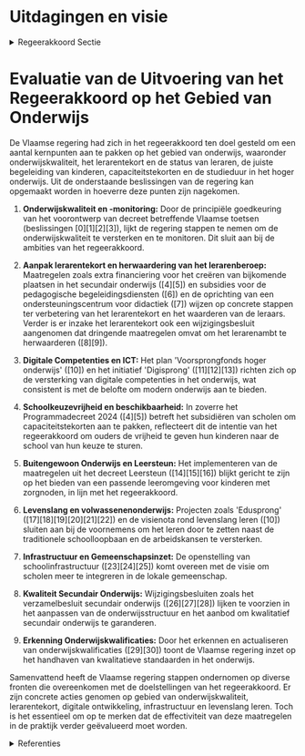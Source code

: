 # Uitdagingen en visie

<details>
        <summary>Regeerakkoord Sectie </summary>
        <p>1.1 Uitdagingen en visie Excellent onderwijs is de belangrijkste hefboom om elk talent te ontwikkelen en om er als samen-leving collectief op vooruit te gaan. Vlaanderen moet onderwijs van internationale topkwaliteit aanbieden voor elke leerling, student of cursist. Afgelopen jaren werd ons onderwijs grondig hervormd. De zorgzame uitrol van recente hervor-mingen moet helpen om een nieuwe kwaliteits-cultuur in ons onderwijs tot stand te brengen. Hervormingen kunnen evenwel worden vervol-maakt, net zoals elke hervorming ook grondig wordt gemonitord en geëvalueerd met het oog op noodzakelijke bijsturingen. Op vijf grote uitdagingen wil deze Vlaamse regering een antwoord bieden: de onderwijskwali-teit, het lerarentekort en hun status, de juiste begeleiding van onze kinderen op de juiste plaats, het capaciteitstekort en de studieduur in ons hoger onderwijs. Een sterk Vlaams onderwijs heeft bij uitstek een sterk emanciperende kracht voor alle leerlingen. De ambitie om bij al onze leerlingen leerwinst te boeken staat dus voorop. Kwaliteitsvol onderwijs is hiervoor de sleutel. De beheersing van een rijke Nederlandse taal is daarbij essentieel. Kinderen die een taalachterstand hebben, laten we een taal-integratietraject volgen met desgevallend ook een taalbadklas zodat we leerachterstand en school-uitval vermijden en kinderen dus echt gelijke kansen geven. Maar evengoed zetten we in op de kennis van de moderne vreemde talen als troef. Met een Canon van Vlaanderen, dynamisch en samengesteld door een onafhankelijke en plura-listisch samengestelde wetenschappelijke commissie, gaan we complexloos om met wie we zijn en waar we vandaan komen. We blijven werken aan de opwaardering van het aspect kennis, naast vaardigheden, attitudes en persoonlijkheidsvorming. Met regelmatige, gestandaardiseerde, genor-meerde en gevalideerde net- en koepel-overschrijdende proeven en aangescherpte eind termen kunnen we leerlingen en ouders de garantie geven dat leerlingen ook daadwerkelijk over de nodige kennis en competenties zullen beschikken die bij dat diploma horen, ongeacht de school. De vrijheid van onderwijs blijft een belangrijk uitgangspunt. We geven vertrouwen en verant-woordelijkheid aan schoolteams en schoolbe-sturen. De overheid bepaalt wat de leerlingen moeten kennen en kunnen, de scholen en leer-krachten bepalen hoe ze dit pedagogisch reali-seren. Maar vrijheid is geen vrijblijvendheid. Scholen moeten excellent onderwijs aanbieden aan elke leerling en een correcte en doelgerichte besteding van de middelen garanderen. Mensen en middelen zijn vooral bedoeld voor onze kinderen en scholen, eerder dan voor overkoepe-lende structuren. Voor vele ouders en zelfs leerkrachten is momen-teel de huidige structuur van het Secundair Onderwijs ondoorzichtig. Door in alle scholen in Vlaanderen één overzichtelijke, eenvoudige en uniforme tabel te gebruiken, zorgen we voor een duidelijk aanbod van het eerste tot het laatste jaar. In het Secundair Onderwijs waken we erover dat het huidige aanbod van onderwijsvormen, ASO, TSO, KSO en BSO met de finaliteiten door-stroom, dubbele finaliteit en arbeidsmarkt gega-randeerd blijft en er geen brede eerste graad wordt uitgerold. Meer kwaliteit wil immers ook zeggen: in het lager onderwijs en bij aanvang van het secundair een bredere basisvorming, maar vervolgens zo snel mogelijk kiezen en bekwamen. Geen excellent onderwijs zonder excellente leerkrachten, leerkrachten die met kennis, passie en toewijding voor de klas staan. Het lerarentekort beantwoorden we door (o.a.) het lerarenberoep opnieuw aantrekkelijk te maken. Leerkrachten moeten de status krijgen die ze verdienen. Zij tekenen immers in belang-rijke mate mee verantwoordelijk voor de vorming van onze kinderen. Zij zijn het die elke dag het verschil maken. We leggen de focus op onderwijs in de klas, wat zich ook budgettair moet vertalen in een maximalisatie van de middelen voor personeel en werking in de klas. We streven naar maximale planlast vermindering en stappen af van de cultuur om alles te rapporteren. We herstellen het respect voor de leerkracht, voor de klassenraad en de directie. Lesgeven en vakkennis moeten centraal staan. Op die manier willen we leerkrachten meer eigenaar maken van hun job. De kwaliteit van de lerarenopleidingen zullen we sterk monitoren en waar nodig bijsturen. Ook onderzoeken we of we voor de lerarenopleiding een bindende toelatingsproef kunnen maken en of we maatregelen kunnen nemen die sneller leiden tot een duurzame aanstelling. Door het beter honoreren van anciënniteit voor nieuwe zij-instromers in knelpuntvakken, willen we meer nieuwe leerkrachten aantrekken én behouden. We geven ook maximaal vertrouwen en verant-woordelijkheid aan leraren, directies, schoolteams en lokale schoolbesturen. De ondersteuning van leerkrachten en directies in de dagelijkse klaspraktijk moet worden versterkt. We hervormen daarom de pedagogische begelei-dingsdiensten, zodat deze effectiever en effici-enter hun kerntaken kunnen opnemen. Betrokken ouders maken ook sterk onderwijs. We doen een beroep op de ouderlijke verantwoorde-lijkheid . Betrokken ouders bouwen actief mee aan de ideale leeromgeving die nodig is voor goede onderwijsprestaties. Zij stimuleren hun kinderen om het beste uit zichzelf te halen en binnen de school alle ontplooiingskansen te grijpen. Evenzeer moeten we ervoor zorgen dat onze kinderen de juiste begeleiding krijgen: de juiste plaats in de juiste school met de juiste omkade-ring. Het M-decreet schaffen we af en vervangen we door een echt begeleidingsdecreet voor kinderen met zorgnoden én hun leerkrachten. Daarmee geven we een pragmatische en realisti-sche invulling aan de begeleiding van kinderen met zorgnoden: gewoon onderwijs indien moge-lijk, buitengewoon onderwijs indien nodig. Het buitengewoon onderwijs blijft voor veel kinderen met speciale noden het meest geschikt om hen de best mogelijke omkadering te bieden. Capaciteitstekorten vormen een uitdaging. We willen eenvoudigweg dat ouders hun kinderen in de school van hun keuze kunnen laten school-lopen. Dat kan door extra te investeren in duur-zame en ecologische schoolgebouwen. De ‘dubbele contingentering’ – waarbij voorrang werd verleend enkel op basis van socio-economi-sche criteria- schaffen we ook in het basisonder-wijs af en in het secundair onderwijs versterken we de maximale schoolkeuzevrijheid voor de ouders. Een echte buurtschool moet bovendien het kloppend hart van de lokale gemeenschap zijn. De schoolinfrastructuur, zeker sportaccom-modatie en polyvalente zalen, moet open¬staan voor verenigingen uit de buurt. Ons hoger onderwijs scoort tot slot bijzonder sterk in internationaal perspectief. Die lijn willen we resoluut verderzetten. We stellen echter ook vast dat de flexibilisering van het hoger onderwijs te ver is doorgeschoten. Die moeten we terug-dringen in het belang van studenten, ouders en docenten. Studenten doen er alsmaar langer over om hun diploma te behalen of haken af. Studiejaren gaan verloren, samen met de middelen. Verplichte maar niet-bindende toelatingsproeven met aangepaste en snellere remediërings- of hero riënteringstrajecten vormen deel van de oplossing. Leren stopt niet nadat we de schoolpoort achter ons hebben dichtgeslagen. We willen een cultuur van levenslang leren. Zo richten we binnen de Vlaamse overheid een Platform Levenslang Leren binnen de beleidsdomeinen Werk en Onderwijs. </p>
        </details> 

# Evaluatie van de Uitvoering van het Regeerakkoord op het Gebied van Onderwijs

De Vlaamse regering had zich in het regeerakkoord ten doel gesteld om een aantal kernpunten aan te pakken op het gebied van onderwijs, waaronder onderwijskwaliteit, het lerarentekort en de status van leraren, de juiste begeleiding van kinderen, capaciteitstekorten en de studieduur in het hoger onderwijs. Uit de onderstaande beslissingen van de regering kan opgemaakt worden in hoeverre deze punten zijn nagekomen.

1. **Onderwijskwaliteit en -monitoring:** Door de principiële goedkeuring van het voorontwerp van decreet betreffende Vlaamse toetsen (beslissingen \[0\]\[1\]\[2\]\[3\]), lijkt de regering stappen te nemen om de onderwijskwaliteit te versterken en te monitoren. Dit sluit aan bij de ambities van het regeerakkoord.

2. **Aanpak lerarentekort en herwaardering van het lerarenberoep:** Maatregelen zoals extra financiering voor het creëren van bijkomende plaatsen in het secundair onderwijs (\[4\]\[5\]) en subsidies voor de pedagogische begeleidingsdiensten (\[6\]) en de oprichting van een ondersteuningscentrum voor didactiek (\[7\]) wijzen op concrete stappen ter verbetering van het lerarentekort en het waarderen van de leraars. Verder is er inzake het lerarentekort ook een wijzigingsbesluit aangenomen dat dringende maatregelen omvat om het lerarenambt te herwaarderen (\[8\]\[9\]).

3. **Digitale Competenties en ICT:** Het plan 'Voorsprongfonds hoger onderwijs' (\[10\]) en het initiatief 'Digisprong' (\[11\]\[12\]\[13\]) richten zich op de versterking van digitale competenties in het onderwijs, wat consistent is met de belofte om modern onderwijs aan te bieden.

4. **Schoolkeuzevrijheid en beschikbaarheid:** In zoverre het Programmadecreet 2024 (\[4\]\[5\]) betreft het subsidiëren van scholen om capaciteitstekorten aan te pakken, reflecteert dit de intentie van het regeerakkoord om ouders de vrijheid te geven hun kinderen naar de school van hun keuze te sturen.

5. **Buitengewoon Onderwijs en Leersteun:** Het implementeren van de maatregelen uit het decreet Leersteun (\[14\]\[15\]\[16\]) blijkt gericht te zijn op het bieden van een passende leeromgeving voor kinderen met zorgnoden, in lijn met het regeerakkoord.

6. **Levenslang en volwassenenonderwijs:** Projecten zoals 'Edusprong' (\[17\]\[18\]\[19\]\[20\]\[21\]\[22\]) en de visienota rond levenslang leren (\[10\]) sluiten aan bij de voornemens om het leren door te zetten naast de traditionele schoolloopbaan en de arbeidskansen te versterken.

7. **Infrastructuur en Gemeenschapsinzet:** De openstelling van schoolinfrastructuur (\[23\]\[24\]\[25\]) komt overeen met de visie om scholen meer te integreren in de lokale gemeenschap.

8. **Kwaliteit Secundair Onderwijs:** Wijzigingsbesluiten zoals het verzamelbesluit secundair onderwijs (\[26\]\[27\]\[28\]) lijken te voorzien in het aanpassen van de onderwijsstructuur en het aanbod om kwalitatief secundair onderwijs te garanderen.

9. **Erkenning Onderwijskwalificaties:** Door het erkennen en actualiseren van onderwijskwalificaties (\[29\]\[30\]) toont de Vlaamse regering inzet op het handhaven van kwalitatieve standaarden in het onderwijs.

Samenvattend heeft de Vlaamse regering stappen ondernomen op diverse fronten die overeenkomen met de doelstellingen van het regeerakkoord. Er zijn concrete acties genomen op gebied van onderwijskwaliteit, lerarentekort, digitale ontwikkeling, infrastructuur en levenslang leren. Toch is het essentieel om op te merken dat de effectiviteit van deze maatregelen in de praktijk verder geëvalueerd moet worden.

<details>
        <summary> Referenties</summary>
        **[\[0\]](https://beslissingenvlaamseregering.vlaanderen.be/?search=Voorontwerp%20decreet%20over%20Vlaamse%20toetsen%20in%20het%20onderwijs&dateOption=select&startDate=2022-10-28T08%3A00%3A00Z&endDate=2022-10-28T08%3A00%3A00Z)** : **(2022-10-28)** Voorontwerp decreet over Vlaamse toetsen in het onderwijs 

**[\[1\]](https://beslissingenvlaamseregering.vlaanderen.be/?search=Voorontwerp%20decreet%20over%20Vlaamse%20toetsen%20in%20het%20onderwijs&dateOption=select&startDate=2022-07-15T08%3A00%3A00Z&endDate=2022-07-15T08%3A00%3A00Z)** : **(2022-07-15)** Voorontwerp decreet over Vlaamse toetsen in het onderwijs 

**[\[2\]](https://beslissingenvlaamseregering.vlaanderen.be/?search=Relancedecreet%20onderwijs&dateOption=select&startDate=2022-03-11T09%3A00%3A00Z&endDate=2022-03-11T09%3A00%3A00Z)** : **(2022-03-11)** Relancedecreet onderwijs 

**[\[3\]](https://beslissingenvlaamseregering.vlaanderen.be/?search=Ontwerpdecreet%20over%20Vlaamse%20toetsen%20in%20het%20onderwijs&dateOption=select&startDate=2023-02-10T09%3A00%3A00Z&endDate=2023-02-10T09%3A00%3A00Z)** : **(2023-02-10)** Ontwerpdecreet over Vlaamse toetsen in het onderwijs 

**[\[4\]](https://beslissingenvlaamseregering.vlaanderen.be/?search=Programmadecreet%202024%3A%20regeringsamendement%20onderwijs%20en%20vorming&dateOption=select&startDate=2023-11-17T09%3A00%3A00Z&endDate=2023-11-17T09%3A00%3A00Z)** : **(2023-11-17)** Programmadecreet 2024: regeringsamendement onderwijs en vorming 

**[\[5\]](https://beslissingenvlaamseregering.vlaanderen.be/?search=Programmadecreet%202024%3A%20regeringsamendement%20onderwijs%20en%20vorming&dateOption=select&startDate=2023-10-27T08%3A00%3A00Z&endDate=2023-10-27T08%3A00%3A00Z)** : **(2023-10-27)** Programmadecreet 2024: regeringsamendement onderwijs en vorming 

**[\[6\]](https://beslissingenvlaamseregering.vlaanderen.be/?search=Plan%20Vlaamse%20Veerkracht%3A%20subsidies%20pedagogische%20begeleidingsdiensten%20voor%20Edusprong-actie%20%27Gemeenschappelijk%20vrijstellingenkader%20voor%20%28aanvullende%29%20algemene%20vorming%27&dateOption=select&startDate=2022-09-23T08%3A00%3A00Z&endDate=2022-09-23T08%3A00%3A00Z)** : **(2022-09-23)** Plan Vlaamse Veerkracht: subsidies pedagogische begeleidingsdiensten voor Edusprong-actie 'Gemeenschappelijk vrijstellingenkader voor (aanvullende) algemene vorming' 

**[\[7\]](https://beslissingenvlaamseregering.vlaanderen.be/?search=Vlaamse%20Universiteiten%20en%20Hogescholen%20Raad%20%28VLUHR%29%3A%20subsidie%20ondersteunen%20STEM-didactiek&dateOption=select&startDate=2023-12-15T09%3A00%3A00Z&endDate=2023-12-15T09%3A00%3A00Z)** : **(2023-12-15)** Vlaamse Universiteiten en Hogescholen Raad (VLUHR): subsidie ondersteunen STEM-didactiek 

**[\[8\]](https://beslissingenvlaamseregering.vlaanderen.be/?search=Uitvoering%20dringende%20maatregelen%20herwaardering%20lerarenambt%20basis-%20en%20secundair%20onderwijs&dateOption=select&startDate=2022-09-09T08%3A00%3A00Z&endDate=2022-09-09T08%3A00%3A00Z)** : **(2022-09-09)** Uitvoering dringende maatregelen herwaardering lerarenambt basis- en secundair onderwijs 

**[\[9\]](https://beslissingenvlaamseregering.vlaanderen.be/?search=Uitvoering%20dringende%20maatregelen%20herwaardering%20lerarenambt%20basis-%20en%20secundair%20onderwijs&dateOption=select&startDate=2022-03-11T09%3A00%3A00Z&endDate=2022-03-11T09%3A00%3A00Z)** : **(2022-03-11)** Uitvoering dringende maatregelen herwaardering lerarenambt basis- en secundair onderwijs 

**[\[10\]](https://beslissingenvlaamseregering.vlaanderen.be/?search=Plan%20Vlaamse%20Veerkracht%3A%20Visienota%20%27Voorsprongfonds%20hoger%20onderwijs%27&dateOption=select&startDate=2021-02-26T09%3A00%3A00Z&endDate=2021-02-26T09%3A00%3A00Z)** : **(2021-02-26)** Plan Vlaamse Veerkracht: Visienota 'Voorsprongfonds hoger onderwijs' 

**[\[11\]](https://beslissingenvlaamseregering.vlaanderen.be/?search=Visienota%20%27Digisprong%3A%20van%20achterstand%20naar%20voorsprong%27%2C%20ICT-plan%20voor%20een%20kwalitatief%20digitaal%20onderwijs&dateOption=select&startDate=2020-12-11T09%3A00%3A00Z&endDate=2020-12-11T09%3A00%3A00Z)** : **(2020-12-11)** Visienota 'Digisprong: van achterstand naar voorsprong', ICT-plan voor een kwalitatief digitaal onderwijs 

**[\[12\]](https://beslissingenvlaamseregering.vlaanderen.be/?search=Plan%20Vlaamse%20Veerkracht%3A%20Toekenning%20extra%20ICT-middelen%20en%20verhoging%20aantal%20uur%20kinderverzorging&dateOption=select&startDate=2021-09-17T08%3A00%3A00Z&endDate=2021-09-17T08%3A00%3A00Z)** : **(2021-09-17)** Plan Vlaamse Veerkracht: Toekenning extra ICT-middelen en verhoging aantal uur kinderverzorging 

**[\[13\]](https://beslissingenvlaamseregering.vlaanderen.be/?search=Plan%20Vlaamse%20Veerkracht%3A%20Kennis-%20en%20adviescentrum%20%E2%80%98Digisprong%E2%80%99%20ten%20dienste%20van%20het%20onderwijsveld%20en%20aangepaste%20digitale%20leermiddelen&dateOption=select&startDate=2021-06-25T08%3A00%3A00Z&endDate=2021-06-25T08%3A00%3A00Z)** : **(2021-06-25)** Plan Vlaamse Veerkracht: Kennis- en adviescentrum ‘Digisprong’ ten dienste van het onderwijsveld en aangepaste digitale leermiddelen 

**[\[14\]](https://beslissingenvlaamseregering.vlaanderen.be/?search=Decreet%20Leersteun%3A%20uitvoeringsbesluit%20bepalingen%20met%20betrekking%20tot%20de%20samenwerking%20tussen%20het%20gewoon%20en%20het%20buitengewoon%20onderwijs&dateOption=select&startDate=2022-12-16T09%3A00%3A00Z&endDate=2022-12-16T09%3A00%3A00Z)** : **(2022-12-16)** Decreet Leersteun: uitvoeringsbesluit bepalingen met betrekking tot de samenwerking tussen het gewoon en het buitengewoon onderwijs 

**[\[15\]](https://beslissingenvlaamseregering.vlaanderen.be/?search=Referentiekader%20kwaliteitsvolle%20leersteun&dateOption=select&startDate=2023-05-26T08%3A00%3A00Z&endDate=2023-05-26T08%3A00%3A00Z)** : **(2023-05-26)** Referentiekader kwaliteitsvolle leersteun 

**[\[16\]](https://beslissingenvlaamseregering.vlaanderen.be/?search=Voorontwerp%20van%20decreet%20Leersteun&dateOption=select&startDate=2022-07-08T08%3A00%3A00Z&endDate=2022-07-08T08%3A00%3A00Z)** : **(2022-07-08)** Voorontwerp van decreet Leersteun 

**[\[17\]](https://beslissingenvlaamseregering.vlaanderen.be/?search=Plan%20Vlaamse%20Veerkracht%3A%20Uitvoering%20van%20de%20Vlaanderenbrede%20projecten%20van%20Edusprong&dateOption=select&startDate=2022-11-18T09%3A00%3A00Z&endDate=2022-11-18T09%3A00%3A00Z)** : **(2022-11-18)** Plan Vlaamse Veerkracht: Uitvoering van de Vlaanderenbrede projecten van Edusprong 

**[\[18\]](https://beslissingenvlaamseregering.vlaanderen.be/?search=Plan%20Vlaamse%20Veerkracht%3A%20Visienota%20%27Edusprong%20voor%20volwassenen%3A%20het%20volwassenenonderwijs%20versterkt%27&dateOption=select&startDate=2021-02-12T09%3A00%3A00Z&endDate=2021-02-12T09%3A00%3A00Z)** : **(2021-02-12)** Plan Vlaamse Veerkracht: Visienota 'Edusprong voor volwassenen: het volwassenenonderwijs versterkt' 

**[\[19\]](https://beslissingenvlaamseregering.vlaanderen.be/?search=Plan%20Vlaamse%20Veerkracht%3A%20initiatieven%20leerloopbaanbegeleiding%20Edusprong&dateOption=select&startDate=2022-07-08T08%3A00%3A00Z&endDate=2022-07-08T08%3A00%3A00Z)** : **(2022-07-08)** Plan Vlaamse Veerkracht: initiatieven leerloopbaanbegeleiding Edusprong 

**[\[20\]](https://beslissingenvlaamseregering.vlaanderen.be/?search=Plan%20Vlaamse%20Veerkracht%3A%206%20miljoen%20euro%20subsidie%20voor%20stichting%20Leerpunt%20voor%20versterking%20brede%20basiszorg%20en%20verhoogde%20zorg%20in%20gewoon%20basis-%20en%20secundair%20onderwijs&dateOption=select&startDate=2022-12-16T09%3A00%3A00Z&endDate=2022-12-16T09%3A00%3A00Z)** : **(2022-12-16)** Plan Vlaamse Veerkracht: 6 miljoen euro subsidie voor stichting Leerpunt voor versterking brede basiszorg en verhoogde zorg in gewoon basis- en secundair onderwijs 

**[\[21\]](https://beslissingenvlaamseregering.vlaanderen.be/?search=Plan%20Vlaamse%20Veerkracht%3A%20opstartsubsidie%20stichting%20Leerpunt%20ter%20versterking%20van%20leraren%20in%20hun%20didactisch%20handelen&dateOption=select&startDate=2022-12-16T09%3A00%3A00Z&endDate=2022-12-16T09%3A00%3A00Z)** : **(2022-12-16)** Plan Vlaamse Veerkracht: opstartsubsidie stichting Leerpunt ter versterking van leraren in hun didactisch handelen 

**[\[22\]](https://beslissingenvlaamseregering.vlaanderen.be/?search=Voorontwerp%20van%20decreet%20Leersteun&dateOption=select&startDate=2022-11-18T09%3A00%3A00Z&endDate=2022-11-18T09%3A00%3A00Z)** : **(2022-11-18)** Voorontwerp van decreet Leersteun 

**[\[23\]](https://beslissingenvlaamseregering.vlaanderen.be/?search=Voorontwerp%20van%20decreet%20Open%20Scholen&dateOption=select&startDate=2023-02-17T09%3A00%3A00Z&endDate=2023-02-17T09%3A00%3A00Z)** : **(2023-02-17)** Voorontwerp van decreet Open Scholen 

**[\[24\]](https://beslissingenvlaamseregering.vlaanderen.be/?search=Voorontwerp%20van%20decreet%20Open%20Scholen&dateOption=select&startDate=2022-12-23T09%3A00%3A00Z&endDate=2022-12-23T09%3A00%3A00Z)** : **(2022-12-23)** Voorontwerp van decreet Open Scholen 

**[\[25\]](https://beslissingenvlaamseregering.vlaanderen.be/?search=Automatisering%20bewijslast%20%27leerling%20met%20een%20zorgthuis%27&dateOption=select&startDate=2022-12-02T09%3A00%3A00Z&endDate=2022-12-02T09%3A00%3A00Z)** : **(2022-12-02)** Automatisering bewijslast 'leerling met een zorgthuis' 

**[\[26\]](https://beslissingenvlaamseregering.vlaanderen.be/?search=Verzamelbesluit%20secundair%20onderwijs&dateOption=select&startDate=2020-08-28T06%3A00%3A00Z&endDate=2020-08-28T06%3A00%3A00Z)** : **(2020-08-28)** Verzamelbesluit secundair onderwijs 

**[\[27\]](https://beslissingenvlaamseregering.vlaanderen.be/?search=Verzamelbesluit%20secundair%20onderwijs&dateOption=select&startDate=2020-06-12T08%3A00%3A00Z&endDate=2020-06-12T08%3A00%3A00Z)** : **(2020-06-12)** Verzamelbesluit secundair onderwijs 

**[\[28\]](https://beslissingenvlaamseregering.vlaanderen.be/?search=Organisatie%20secundair%20onderwijs&dateOption=select&startDate=2022-02-04T09%3A00%3A00Z&endDate=2022-02-04T09%3A00%3A00Z)** : **(2022-02-04)** Organisatie secundair onderwijs 

**[\[29\]](https://beslissingenvlaamseregering.vlaanderen.be/?search=Erkenning%20en%20actualisering%20onderwijskwalificaties%20secundair%20onderwijs%3A%20wijzigingsbesluit&dateOption=select&startDate=2022-11-25T11%3A00%3A00Z&endDate=2022-11-25T11%3A00%3A00Z)** : **(2022-11-25)** Erkenning en actualisering onderwijskwalificaties secundair onderwijs: wijzigingsbesluit 

**[\[30\]](https://beslissingenvlaamseregering.vlaanderen.be/?search=Erkenning%20en%20actualisering%20onderwijskwalificaties%20secundair%20onderwijs%3A%20wijzigingsbesluit&dateOption=select&startDate=2023-01-13T09%3A00%3A00Z&endDate=2023-01-13T09%3A00%3A00Z)** : **(2023-01-13)** Erkenning en actualisering onderwijskwalificaties secundair onderwijs: wijzigingsbesluit 
        </details> 

